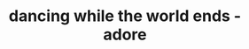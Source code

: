 ---
layout: songs.html
title: dancing while the world ends - adore

audio: dancing_while_the_world_burns.mp3
bodyClass: "home"
---